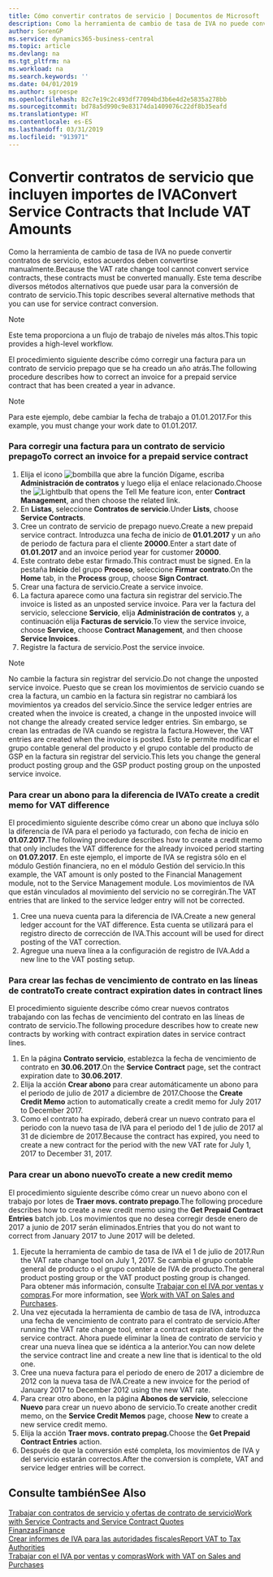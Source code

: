 ```yaml
---
title: Cómo convertir contratos de servicio | Documentos de Microsoft
description: Como la herramienta de cambio de tasa de IVA no puede convertir contratos de servicio, estos acuerdos deben convertirse manualmente. Este tema describe diversos métodos alternativos que puede usar para la conversión de contrato de servicio.
author: SorenGP
ms.service: dynamics365-business-central
ms.topic: article
ms.devlang: na
ms.tgt_pltfrm: na
ms.workload: na
ms.search.keywords: ''
ms.date: 04/01/2019
ms.author: sgroespe
ms.openlocfilehash: 82c7e19c2c493df77094bd3b6e4d2e5835a278bb
ms.sourcegitcommit: bd78a5d990c9e83174da1409076c22df8b35eafd
ms.translationtype: HT
ms.contentlocale: es-ES
ms.lasthandoff: 03/31/2019
ms.locfileid: "913971"
---
```

# <a name="convert-service-contracts-that-include-vat-amounts"></a><span data-ttu-id="e330d-104">Convertir contratos de servicio que incluyen importes de IVA</span><span class="sxs-lookup"><span data-stu-id="e330d-104">Convert Service Contracts that Include VAT Amounts</span></span>
<span data-ttu-id="e330d-105">Como la herramienta de cambio de tasa de IVA no puede convertir contratos de servicio, estos acuerdos deben convertirse manualmente.</span><span class="sxs-lookup"><span data-stu-id="e330d-105">Because the VAT rate change tool cannot convert service contracts, these contracts must be converted manually.</span></span> <span data-ttu-id="e330d-106">Este tema describe diversos métodos alternativos que puede usar para la conversión de contrato de servicio.</span><span class="sxs-lookup"><span data-stu-id="e330d-106">This topic describes several alternative methods that you can use for service contract conversion.</span></span>  

> [!NOTE]  
>  <span data-ttu-id="e330d-107">Este tema proporciona a un flujo de trabajo de niveles más altos.</span><span class="sxs-lookup"><span data-stu-id="e330d-107">This topic provides a high-level workflow.</span></span>  

 <span data-ttu-id="e330d-108">El procedimiento siguiente describe cómo corregir una factura para un contrato de servicio prepago que se ha creado un año atrás.</span><span class="sxs-lookup"><span data-stu-id="e330d-108">The following procedure describes how to correct an invoice for a prepaid service contract that has been created a year in advance.</span></span>  

> [!NOTE]  
>  <span data-ttu-id="e330d-109">Para este ejemplo, debe cambiar la fecha de trabajo a 01.01.2017.</span><span class="sxs-lookup"><span data-stu-id="e330d-109">For this example, you must change your work date to 01.01.2017.</span></span>  

### <a name="to-correct-an-invoice-for-a-prepaid-service-contract"></a><span data-ttu-id="e330d-110">Para corregir una factura para un contrato de servicio prepago</span><span class="sxs-lookup"><span data-stu-id="e330d-110">To correct an invoice for a prepaid service contract</span></span>  
1. <span data-ttu-id="e330d-111">Elija el icono ![bombilla que abre la función Dígame](media/ui-search/search_small.png "Dígame que desea hacer"), escriba **Administración de contratos** y luego elija el enlace relacionado.</span><span class="sxs-lookup"><span data-stu-id="e330d-111">Choose the ![Lightbulb that opens the Tell Me feature](media/ui-search/search_small.png "Tell me what you want to do") icon, enter **Contract Management**, and then choose the related link.</span></span>  
2. <span data-ttu-id="e330d-112">En **Listas**, seleccione **Contratos de servicio**.</span><span class="sxs-lookup"><span data-stu-id="e330d-112">Under **Lists**, choose **Service Contracts**.</span></span>  
3. <span data-ttu-id="e330d-113">Cree un contrato de servicio de prepago nuevo.</span><span class="sxs-lookup"><span data-stu-id="e330d-113">Create a new prepaid service contract.</span></span> <span data-ttu-id="e330d-114">Introduzca una fecha de inicio de **01.01.2017** y un año de periodo de factura para el cliente **20000**.</span><span class="sxs-lookup"><span data-stu-id="e330d-114">Enter a start date of **01.01.2017** and an invoice period year for customer **20000**.</span></span>  
4. <span data-ttu-id="e330d-115">Este contrato debe estar firmado.</span><span class="sxs-lookup"><span data-stu-id="e330d-115">This contract must be signed.</span></span> <span data-ttu-id="e330d-116">En la pestaña **Inicio** del grupo **Proceso**, seleccione **Firmar contrato**.</span><span class="sxs-lookup"><span data-stu-id="e330d-116">On the **Home** tab, in the **Process** group, choose **Sign Contract**.</span></span>  
5. <span data-ttu-id="e330d-117">Crear una factura de servicio.</span><span class="sxs-lookup"><span data-stu-id="e330d-117">Create a service invoice.</span></span>
6. <span data-ttu-id="e330d-118">La factura aparece como una factura sin registrar del servicio.</span><span class="sxs-lookup"><span data-stu-id="e330d-118">The invoice is listed as an unposted service invoice.</span></span> <span data-ttu-id="e330d-119">Para ver la factura del servicio, seleccione **Servicio**, elija **Administración de contratos** y, a continuación elija **Facturas de servicio**.</span><span class="sxs-lookup"><span data-stu-id="e330d-119">To view the service invoice, choose **Service**, choose **Contract Management**, and then choose **Service Invoices**.</span></span>  
7. <span data-ttu-id="e330d-120">Registre la factura de servicio.</span><span class="sxs-lookup"><span data-stu-id="e330d-120">Post the service invoice.</span></span>  

> [!NOTE]  
>  <span data-ttu-id="e330d-121">No cambie la factura sin registrar del servicio.</span><span class="sxs-lookup"><span data-stu-id="e330d-121">Do not change the unposted service invoice.</span></span> <span data-ttu-id="e330d-122">Puesto que se crean los movimientos de servicio cuando se crea la factura, un cambio en la factura sin registrar no cambiará los movimientos ya creados del servicio.</span><span class="sxs-lookup"><span data-stu-id="e330d-122">Since the service ledger entries are created when the invoice is created, a change in the unposted invoice will not change the already created service ledger entries.</span></span> <span data-ttu-id="e330d-123">Sin embargo, se crean las entradas de IVA cuando se registra la factura.</span><span class="sxs-lookup"><span data-stu-id="e330d-123">However, the VAT entries are created when the invoice is posted.</span></span> <span data-ttu-id="e330d-124">Esto le permite modificar el grupo contable general del producto y el grupo contable del producto de GSP en la factura sin registrar del servicio.</span><span class="sxs-lookup"><span data-stu-id="e330d-124">This lets you change the general product posting group and the GSP product posting group on the unposted service invoice.</span></span>  

### <a name="to-create-a-credit-memo-for-vat-difference"></a><span data-ttu-id="e330d-125">Para crear un abono para la diferencia de IVA</span><span class="sxs-lookup"><span data-stu-id="e330d-125">To create a credit memo for VAT difference</span></span>  
<span data-ttu-id="e330d-126">El procedimiento siguiente describe cómo crear un abono que incluya sólo la diferencia de IVA para el periodo ya facturado, con fecha de inicio en **01.07.2017**.</span><span class="sxs-lookup"><span data-stu-id="e330d-126">The following procedure describes how to create a credit memo that only includes the VAT difference for the already invoiced period starting on **01.07.2017**.</span></span> <span data-ttu-id="e330d-127">En este ejemplo, el importe de IVA se registra sólo en el módulo Gestión financiera, no en el módulo Gestión del servicio.</span><span class="sxs-lookup"><span data-stu-id="e330d-127">In this example, the VAT amount is only posted to the Financial Management module, not to the Service Management module.</span></span> <span data-ttu-id="e330d-128">Los movimientos de IVA que están vinculados al movimiento del servicio no se corregirán.</span><span class="sxs-lookup"><span data-stu-id="e330d-128">The VAT entries that are linked to the service ledger entry will not be corrected.</span></span>  

1. <span data-ttu-id="e330d-129">Cree una nueva cuenta para la diferencia de IVA.</span><span class="sxs-lookup"><span data-stu-id="e330d-129">Create a new general ledger account for the VAT difference.</span></span> <span data-ttu-id="e330d-130">Esta cuenta se utilizará para el registro directo de corrección de IVA.</span><span class="sxs-lookup"><span data-stu-id="e330d-130">This account will be used for direct posting of the VAT correction.</span></span>  
2. <span data-ttu-id="e330d-131">Agregue una nueva línea a la configuración de registro de IVA.</span><span class="sxs-lookup"><span data-stu-id="e330d-131">Add a new line to the VAT posting setup.</span></span>  

### <a name="to-create-contract-expiration-dates-in-contract-lines"></a><span data-ttu-id="e330d-132">Para crear las fechas de vencimiento de contrato en las líneas de contrato</span><span class="sxs-lookup"><span data-stu-id="e330d-132">To create contract expiration dates in contract lines</span></span>  
<span data-ttu-id="e330d-133">El procedimiento siguiente describe cómo crear nuevos contratos trabajando con las fechas de vencimiento del contrato en las líneas de contrato de servicio.</span><span class="sxs-lookup"><span data-stu-id="e330d-133">The following procedure describes how to create new contracts by working with contract expiration dates in service contract lines.</span></span>  

1. <span data-ttu-id="e330d-134">En la página **Contrato servicio**, establezca la fecha de vencimiento de contrato en **30.06.2017**.</span><span class="sxs-lookup"><span data-stu-id="e330d-134">On the **Service Contract** page, set the contract expiration date to **30.06.2017**.</span></span>  
2. <span data-ttu-id="e330d-135">Elija la acción **Crear abono** para crear automáticamente un abono para el periodo de julio de 2017 a diciembre de 2017.</span><span class="sxs-lookup"><span data-stu-id="e330d-135">Choose the **Create Credit Memo** action to automatically create a credit memo for July 2017 to December 2017.</span></span>  
3. <span data-ttu-id="e330d-136">Como el contrato ha expirado, deberá crear un nuevo contrato para el periodo con la nuevo tasa de IVA para el periodo del 1 de julio de 2017 al 31 de diciembre de 2017.</span><span class="sxs-lookup"><span data-stu-id="e330d-136">Because the contract has expired, you need to create a new contract for the period with the new VAT rate for July 1, 2017 to December 31, 2017.</span></span>  

### <a name="to-create-a-new-credit-memo"></a><span data-ttu-id="e330d-137">Para crear un abono nuevo</span><span class="sxs-lookup"><span data-stu-id="e330d-137">To create a new credit memo</span></span>  
<span data-ttu-id="e330d-138">El procedimiento siguiente describe cómo crear un nuevo abono con el trabajo por lotes de **Traer movs. contrato prepago**.</span><span class="sxs-lookup"><span data-stu-id="e330d-138">The following procedure describes how to create a new credit memo using the **Get Prepaid Contract Entries** batch job.</span></span> <span data-ttu-id="e330d-139">Los movimientos que no desea corregir desde enero de 2017 a junio de 2017 serán eliminados.</span><span class="sxs-lookup"><span data-stu-id="e330d-139">Entries that you do not want to correct from January 2017 to June 2017 will be deleted.</span></span>  

1. <span data-ttu-id="e330d-140">Ejecute la herramienta de cambio de tasa de IVA el 1 de julio de 2017.</span><span class="sxs-lookup"><span data-stu-id="e330d-140">Run the VAT rate change tool on July 1, 2017.</span></span> <span data-ttu-id="e330d-141">Se cambia el grupo contable general de producto o el grupo contable de IVA de producto.</span><span class="sxs-lookup"><span data-stu-id="e330d-141">The general product posting group or the VAT product posting group is changed.</span></span> <span data-ttu-id="e330d-142">Para obtener más información, consulte [Trabajar con el IVA por ventas y compras](finance-work-with-vat.md).</span><span class="sxs-lookup"><span data-stu-id="e330d-142">For more information, see [Work with VAT on Sales and Purchases](finance-work-with-vat.md).</span></span>  
2. <span data-ttu-id="e330d-143">Una vez ejecutada la herramienta de cambio de tasa de IVA, introduzca una fecha de vencimiento de contrato para el contrato de servicio.</span><span class="sxs-lookup"><span data-stu-id="e330d-143">After running the VAT rate change tool, enter a contract expiration date for the service contract.</span></span> <span data-ttu-id="e330d-144">Ahora puede eliminar la línea de contrato de servicio y crear una nueva línea que se idéntica a la anterior.</span><span class="sxs-lookup"><span data-stu-id="e330d-144">You can now delete the service contract line and create a new line that is identical to the old one.</span></span>  
3. <span data-ttu-id="e330d-145">Cree una nueva factura para el periodo de enero de 2017 a diciembre de 2012 con la nueva tasa de IVA.</span><span class="sxs-lookup"><span data-stu-id="e330d-145">Create a new invoice for the period of January 2017 to December 2012 using the new VAT rate.</span></span>  
4. <span data-ttu-id="e330d-146">Para crear otro abono, en la página **Abonos de servicio**, seleccione **Nuevo** para crear un nuevo abono de servicio.</span><span class="sxs-lookup"><span data-stu-id="e330d-146">To create another credit memo, on the **Service Credit Memos** page, choose **New** to create a new service credit memo.</span></span>  
5. <span data-ttu-id="e330d-147">Elija la acción **Traer movs. contrato prepag.**</span><span class="sxs-lookup"><span data-stu-id="e330d-147">Choose the **Get Prepaid Contract Entries** action.</span></span>  
6. <span data-ttu-id="e330d-148">Después de que la conversión esté completa, los movimientos de IVA y del servicio estarán correctos.</span><span class="sxs-lookup"><span data-stu-id="e330d-148">After the conversion is complete, VAT and service ledger entries will be correct.</span></span>  

## <a name="see-also"></a><span data-ttu-id="e330d-149">Consulte también</span><span class="sxs-lookup"><span data-stu-id="e330d-149">See Also</span></span>  
[<span data-ttu-id="e330d-150">Trabajar con contratos de servicio y ofertas de contrato de servicio</span><span class="sxs-lookup"><span data-stu-id="e330d-150">Work with Service Contracts and Service Contract Quotes</span></span>](service-how-to-create-service-contracts-and-service-contract-quotes.md)  
[<span data-ttu-id="e330d-151">Finanzas</span><span class="sxs-lookup"><span data-stu-id="e330d-151">Finance</span></span>](finance.md)  
[<span data-ttu-id="e330d-152">Crear informes de IVA para las autoridades fiscales</span><span class="sxs-lookup"><span data-stu-id="e330d-152">Report VAT to Tax Authorities</span></span>](finance-how-report-vat.md)  
[<span data-ttu-id="e330d-153">Trabajar con el IVA por ventas y compras</span><span class="sxs-lookup"><span data-stu-id="e330d-153">Work with VAT on Sales and Purchases</span></span>](finance-work-with-vat.md)  
